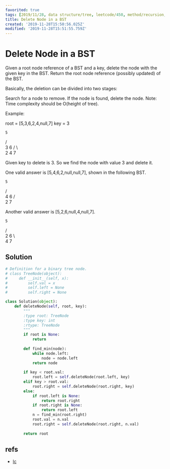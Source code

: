 ```yaml
---
favorited: true
tags: [2019/11/28, data structure/tree, leetcode/450, method/recursion, TODO]
title: Delete Node in a BST
created: '2019-11-28T15:50:56.025Z'
modified: '2019-11-28T15:51:55.759Z'
---
```


# Delete Node in a BST

Given a root node reference of a BST and a key, delete the node with the given key in the BST. Return the root node reference (possibly updated) of the BST.

Basically, the deletion can be divided into two stages:

Search for a node to remove.
If the node is found, delete the node.
Note: Time complexity should be O(height of tree).

Example:

root = [5,3,6,2,4,null,7]
key = 3

    5
   / \
  3   6
 / \   \
2   4   7

Given key to delete is 3. So we find the node with value 3 and delete it.

One valid answer is [5,4,6,2,null,null,7], shown in the following BST.

    5
   / \
  4   6
 /     \
2       7

Another valid answer is [5,2,6,null,4,null,7].

    5
   / \
  2   6
   \   \
    4   7

## Solution

```python
# Definition for a binary tree node.
# class TreeNode(object):
#     def __init__(self, x):
#         self.val = x
#         self.left = None
#         self.right = None

class Solution(object):
    def deleteNode(self, root, key):
        """
        :type root: TreeNode
        :type key: int
        :rtype: TreeNode
        """
        if root is None:
            return
        
        def find_min(node):
            while node.left:
                node = node.left
            return node
        
        if key < root.val:
            root.left = self.deleteNode(root.left, key)
        elif key > root.val:
            root.right = self.deleteNode(root.right, key)
        else:
            if root.left is None:
                return root.right
            if root.right is None:
                return root.left
            n = find_min(root.right)
            root.val = n.val
            root.right = self.deleteNode(root.right, n.val)
            
        return root
```

## refs

* [lc](https://leetcode.com/problems/delete-node-in-a-bst/)
